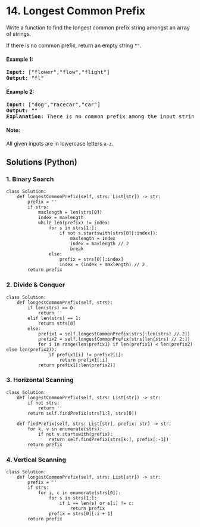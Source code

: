 # 14. Longest Common Prefix
Write a function to find the longest common prefix string amongst an array of strings.

If there is no common prefix, return an empty string <code>""</code>.

#### Example 1:
<pre>
<strong>Input:</strong> ["flower","flow","flight"]
<strong>Output:</strong> "fl"
</pre>

#### Example 2:
<pre>
<strong>Input:</strong> ["dog","racecar","car"]
<strong>Output:</strong> ""
<strong>Explanation:</strong> There is no common prefix among the input strings.
</pre>

#### Note:
All given inputs are in lowercase letters <code>a-z</code>.

## Solutions (Python)

### 1. Binary Search
```Python3
class Solution:
    def longestCommonPrefix(self, strs: List[str]) -> str:
        prefix = ''
        if strs:
            maxlength = len(strs[0])
            index = maxlength
            while len(prefix) != index:
                for s in strs[1:]:
                    if not s.startswith(strs[0][:index]):
                        maxlength = index
                        index = maxlength // 2
                        break
                else:
                    prefix = strs[0][:index]
                    index = (index + maxlength) // 2
        return prefix
```

### 2. Divide & Conquer
```Python3
class Solution:
    def longestCommonPrefix(self, strs):
        if len(strs) == 0:
            return ''
        elif len(strs) == 1:
            return strs[0]
        else:
            prefix1 = self.longestCommonPrefix(strs[:len(strs) // 2])
            prefix2 = self.longestCommonPrefix(strs[len(strs) // 2:])
            for i in range(len(prefix1) if len(prefix1) < len(prefix2) else len(prefix2)):
                if prefix1[i] != prefix2[i]:
                    return prefix1[:i]
            return prefix1[:len(prefix2)]
```

### 3. Horizontal Scanning
```Python3
class Solution:
    def longestCommonPrefix(self, strs: List[str]) -> str:
        if not strs:
            return ''
        return self.findPrefix(strs[1:], strs[0])

    def findPrefix(self, strs: List[str], prefix: str) -> str:
        for k, v in enumerate(strs):
            if not v.startswith(prefix):
                return self.findPrefix(strs[k:], prefix[:-1])
        return prefix
```

### 4. Vertical Scanning
```Python3
class Solution:
    def longestCommonPrefix(self, strs: List[str]) -> str:
        prefix = ''
        if strs:
            for i, c in enumerate(strs[0]):
                for s in strs[1:]:
                    if i == len(s) or s[i] != c:
                        return prefix
                prefix = strs[0][:i + 1]
        return prefix
```
